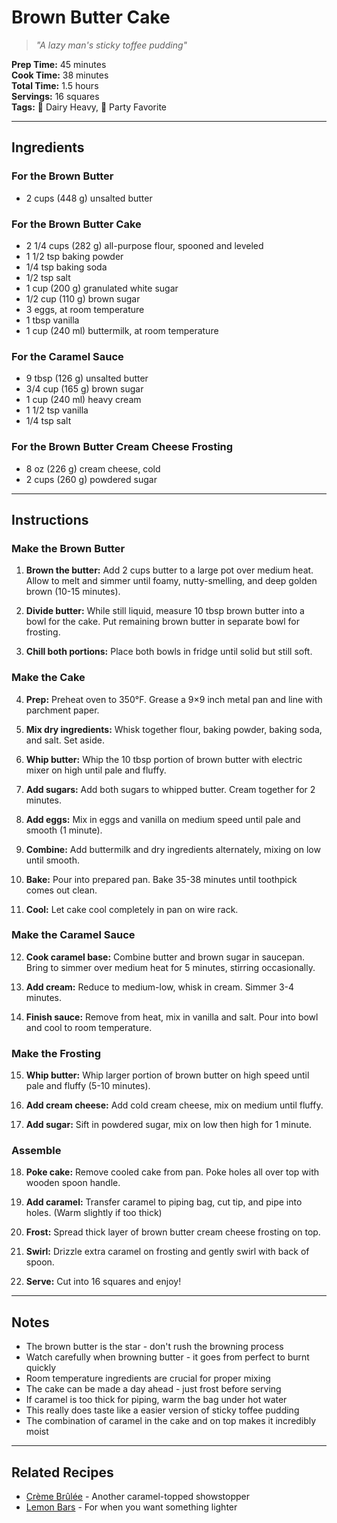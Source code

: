 # Brown Butter Cake

> *"A lazy man's sticky toffee pudding"*

**Prep Time:** 45 minutes  
**Cook Time:** 38 minutes  
**Total Time:** 1.5 hours  
**Servings:** 16 squares  
**Tags:** 🥛 Dairy Heavy, 🎉 Party Favorite

---

## Ingredients

### For the Brown Butter
- 2 cups (448 g) unsalted butter

### For the Brown Butter Cake
- 2 1/4 cups (282 g) all-purpose flour, spooned and leveled
- 1 1/2 tsp baking powder
- 1/4 tsp baking soda
- 1/2 tsp salt
- 1 cup (200 g) granulated white sugar
- 1/2 cup (110 g) brown sugar
- 3 eggs, at room temperature
- 1 tbsp vanilla
- 1 cup (240 ml) buttermilk, at room temperature

### For the Caramel Sauce
- 9 tbsp (126 g) unsalted butter
- 3/4 cup (165 g) brown sugar
- 1 cup (240 ml) heavy cream
- 1 1/2 tsp vanilla
- 1/4 tsp salt

### For the Brown Butter Cream Cheese Frosting
- 8 oz (226 g) cream cheese, cold
- 2 cups (260 g) powdered sugar

---

## Instructions

### Make the Brown Butter
1. **Brown the butter:** Add 2 cups butter to a large pot over medium heat. Allow to melt and simmer until foamy, nutty-smelling, and deep golden brown (10-15 minutes).

2. **Divide butter:** While still liquid, measure 10 tbsp brown butter into a bowl for the cake. Put remaining brown butter in separate bowl for frosting.

3. **Chill both portions:** Place both bowls in fridge until solid but still soft.

### Make the Cake
4. **Prep:** Preheat oven to 350°F. Grease a 9×9 inch metal pan and line with parchment paper.

5. **Mix dry ingredients:** Whisk together flour, baking powder, baking soda, and salt. Set aside.

6. **Whip butter:** Whip the 10 tbsp portion of brown butter with electric mixer on high until pale and fluffy.

7. **Add sugars:** Add both sugars to whipped butter. Cream together for 2 minutes.

8. **Add eggs:** Mix in eggs and vanilla on medium speed until pale and smooth (1 minute).

9. **Combine:** Add buttermilk and dry ingredients alternately, mixing on low until smooth.

10. **Bake:** Pour into prepared pan. Bake 35-38 minutes until toothpick comes out clean.

11. **Cool:** Let cake cool completely in pan on wire rack.

### Make the Caramel Sauce
12. **Cook caramel base:** Combine butter and brown sugar in saucepan. Bring to simmer over medium heat for 5 minutes, stirring occasionally.

13. **Add cream:** Reduce to medium-low, whisk in cream. Simmer 3-4 minutes.

14. **Finish sauce:** Remove from heat, mix in vanilla and salt. Pour into bowl and cool to room temperature.

### Make the Frosting
15. **Whip butter:** Whip larger portion of brown butter on high speed until pale and fluffy (5-10 minutes).

16. **Add cream cheese:** Add cold cream cheese, mix on medium until fluffy.

17. **Add sugar:** Sift in powdered sugar, mix on low then high for 1 minute.

### Assemble
18. **Poke cake:** Remove cooled cake from pan. Poke holes all over top with wooden spoon handle.

19. **Add caramel:** Transfer caramel to piping bag, cut tip, and pipe into holes. (Warm slightly if too thick)

20. **Frost:** Spread thick layer of brown butter cream cheese frosting on top.

21. **Swirl:** Drizzle extra caramel on frosting and gently swirl with back of spoon.

22. **Serve:** Cut into 16 squares and enjoy!

---

## Notes

- The brown butter is the star - don't rush the browning process
- Watch carefully when browning butter - it goes from perfect to burnt quickly
- Room temperature ingredients are crucial for proper mixing
- The cake can be made a day ahead - just frost before serving
- If caramel is too thick for piping, warm the bag under hot water
- This really does taste like a easier version of sticky toffee pudding
- The combination of caramel in the cake and on top makes it incredibly moist

---

## Related Recipes

- [Crème Brûlée](../desserts/creme-brulee.md) - Another caramel-topped showstopper
- [Lemon Bars](../desserts/lemon-bars.md) - For when you want something lighter
